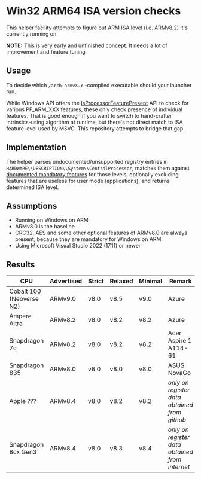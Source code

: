 # Win32 ARM64 ISA version checks

This helper facility attempts to figure out ARM ISA level (i.e. ARMv8.2) it's currently running on.

**NOTE:** This is very early and unfinished concept. It needs a lot of improvement and feature tuning.

## Usage

To decide which `/arch:armvX.Y` -compiled executable should your launcher run.

While Windows API offers the
[IsProcessorFeaturePresent](https://learn.microsoft.com/en-us/windows/win32/api/processthreadsapi/nf-processthreadsapi-isprocessorfeaturepresent)
API to check for various PF_ARM_XXX features, these only check presence of individual features.
That is good enough if you want to switch to hand-crafter intrinsics-using algorithm at runtime,
but there's not direct match to ISA feature level used by MSVC. This repository attempts to bridge that gap.

## Implementation

The helper parses undocumented/unsupported registry entries in `HARDWARE\\DESCRIPTION\\System\\CentralProcessor`, matches them against
[documented mandatory features](https://developer.arm.com/documentation/109697/2024_09/Feature-descriptions/The-Armv8-0-architecture-extension)
for those levels, optionally excluding features that are useless for user mode (applications), and returns determined ISA level.

## Assumptions

* Running on Windows on ARM
* ARMv8.0 is the baseline
* CRC32, AES and some other optional features of ARMv8.0 are always present, because they are mandatory for Windows on ARM
* Using Microsoft Visual Studio 2022 (17.11) or newer

## Results

CPU | Advertised | Strict | Relaxed | Minimal | Remark
-|-|-|-|-|-
Cobalt 100 (Neoverse N2) | ARMv9.0 | v8.0 | v8.5 | v9.0 | Azure
Ampere Altra | ARMv8.2 | v8.0 | v8.2 | v8.2 | Azure
Snapdragon 7c | ARMv8.2 | v8.0 | v8.2 | v8.2 | Acer Aspire 1 A114-61
Snapdragon 835 | ARMv8.0 | v8.0 | v8.0 | v8.0 | ASUS NovaGo
Apple ??? | ARMv8.4 | v8.0 | v8.2 | v8.2 | *only on register data obtained from github*
Snapdragon 8cx Gen3 | ARMv8.4 | v8.0 | v8.3 | v8.4 | *only on register data obtained from internet*
